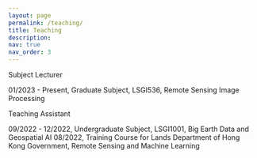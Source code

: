 ```yaml
---
layout: page
permalink: /teaching/
title: Teaching
description: 
nav: true
nav_order: 3
---
```



Subject Lecturer

01/2023 - Present,  Graduate Subject, LSGI536, Remote Sensing Image Processing



Teaching Assistant

09/2022 - 12/2022, Undergraduate Subject, LSGI1001, Big Earth Data and Geospatial AI
08/2022, Training Course for Lands Department of Hong Kong Government, Remote Sensing and Machine Learning